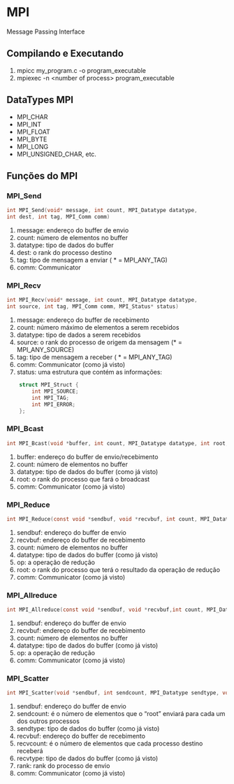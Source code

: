 # MPI
Message Passing Interface

## Compilando e Executando
1) mpicc my_program.c -o program_executable
2) mpiexec -n \<number of process> program_executable

## DataTypes MPI
- MPI_CHAR
- MPI_INT
- MPI_FLOAT
- MPI_BYTE
- MPI_LONG
- MPI_UNSIGNED_CHAR, etc.

## Funções do MPI

### MPI_Send
``` C
int MPI_Send(void* message, int count, MPI_Datatype datatype,
int dest, int tag, MPI_Comm comm)
```
1) message: endereço do buffer de envio
2) count: número de elementos no buffer
3) datatype: tipo de dados do buffer
4) dest: o rank do processo destino
5) tag: tipo de mensagem a enviar ( * = MPI_ANY_TAG)
6) comm: Communicator

### MPI_Recv
``` C
int MPI_Recv(void* message, int count, MPI_Datatype datatype,
int source, int tag, MPI_Comm comm, MPI_Status* status)
```
1) message: endereço do buffer de recebimento
2) count: número máximo de elementos a serem recebidos
3) datatype: tipo de dados a serem recebidos
4) source: o rank do processo de origem da mensagem (* = MPI_ANY_SOURCE)
5) tag: tipo de mensagem a receber ( * = MPI_ANY_TAG)
6) comm: Communicator (como já visto)
7) status: uma estrutura que contém as informações:
``` C
    struct MPI_Struct {
        int MPI_SOURCE;
        int MPI_TAG;
        int MPI_ERROR;
    };
```

### MPI_Bcast
``` C
int MPI_Bcast(void *buffer, int count, MPI_Datatype datatype, int root, MPI_Comm comm)
```
1) buffer: endereço do buffer de envio/recebimento
2) count: número de elementos no buffer
3) datatype: tipo de dados do buffer (como já visto)
4) root: o rank do processo que fará o broadcast
5) comm: Communicator (como já visto)

### MPI_Reduce
``` C
int MPI_Reduce(const void *sendbuf, void *recvbuf, int count, MPI_Datatype datatype, MPI_Op op, int root, MPI_Comm comm)
```
1) sendbuf: endereço do buffer de envio
2) recvbuf: endereço do buffer de recebimento
3) count: número de elementos no buffer
4) datatype: tipo de dados do buffer (como já visto)
5) op: a operação de redução
6) root: o rank do processo que terá o resultado da operação de redução
7) comm: Communicator (como já visto)

### MPI_Allreduce
``` C
int MPI_Allreduce(const void *sendbuf, void *recvbuf,int count, MPI_Datatype datatype, MPI_Op op,MPI_Comm comm)
```
1) sendbuf: endereço do buffer de envio
2) recvbuf: endereço do buffer de recebimento
3) count: número de elementos no buffer
4) datatype: tipo de dados do buffer (como já visto)
5) op: a operação de redução
6) comm: Communicator (como já visto)

### MPI_Scatter
``` C
int MPI_Scatter(void *sendbuf, int sendcount, MPI_Datatype sendtype, void *recvbuf, int recvcount, MPI_Datatype recvtype, int root, MPI_Comm comm);
```
1) sendbuf: endereço do buffer de envio
2) sendcount: é o número de elementos que o “root” enviará para cada um dos outros processos
3) sendtype: tipo de dados do buffer (como já visto)
4) recvbuf: endereço do buffer de recebimento
5) recvcount: é o número de elementos que cada processo destino receberá
6) recvtype: tipo de dados do buffer (como já visto)
7) rank: rank do processo de envio
8) comm: Communicator (como já visto)